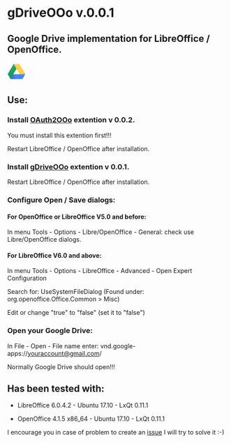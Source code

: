 # gDriveOOo v.0.0.1

## Google Drive implementation for LibreOffice / OpenOffice.

![gDriveOOo screenshot](gDrive.png)

## Use:

### Install [OAuth2OOo](https://github.com/prrvchr/OAuth2OOo/raw/master/OAuth2OOo.oxt) extention v 0.0.2.

You must install this extention first!!!

Restart LibreOffice / OpenOffice after installation.

### Install [gDriveOOo](https://github.com/prrvchr/gDriveOOo/raw/master/gDriveOOo.oxt) extention v 0.0.1.

Restart LibreOffice / OpenOffice after installation.

### Configure Open / Save dialogs:

#### For OpenOffice or LibreOffice V5.0 and before:

In menu Tools - Options - Libre/OpenOffice - General: check use Libre/OpenOffice dialogs.

#### For LibreOffice V6.0 and above:

In menu Tools - Options - LibreOffice - Advanced - Open Expert Configuration

Search for: UseSystemFileDialog (Found under: org.openoffice.Office.Common > Misc)

Edit or change "true" to "false" (set it to "false")

### Open your Google Drive:

In File - Open - File name enter: vnd.google-apps://youraccount@gmail.com/

Normally Google Drive should open!!!

## Has been tested with:

* LibreOffice 6.0.4.2 - Ubuntu 17.10 -  LxQt 0.11.1

* OpenOffice 4.1.5 x86_64 - Ubuntu 17.10 - LxQt 0.11.1
	
I encourage you in case of problem to create an [issue](https://github.com/prrvchr/gDriveOOo/issues/new)
I will try to solve it :-)
